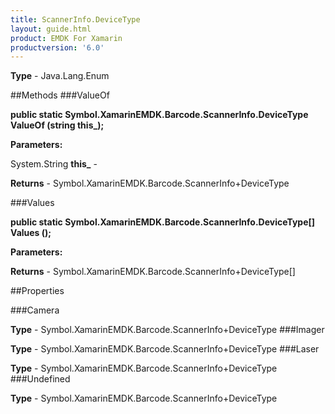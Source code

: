 ```yaml
---
title: ScannerInfo.DeviceType
layout: guide.html
product: EMDK For Xamarin 
productversion: '6.0' 
---
```


    

**Type** - Java.Lang.Enum

##Methods
###ValueOf

**public static Symbol.XamarinEMDK.Barcode.ScannerInfo.DeviceType ValueOf (string this_);**


        

**Parameters:**

System.String **this_**  - 
        

**Returns** - Symbol.XamarinEMDK.Barcode.ScannerInfo+DeviceType

###Values

**public static Symbol.XamarinEMDK.Barcode.ScannerInfo.DeviceType[] Values ();**


        

**Parameters:**

**Returns** - Symbol.XamarinEMDK.Barcode.ScannerInfo+DeviceType[]

##Properties

###Camera

        

**Type** - Symbol.XamarinEMDK.Barcode.ScannerInfo+DeviceType
###Imager

        

**Type** - Symbol.XamarinEMDK.Barcode.ScannerInfo+DeviceType
###Laser

        

**Type** - Symbol.XamarinEMDK.Barcode.ScannerInfo+DeviceType
###Undefined

        

**Type** - Symbol.XamarinEMDK.Barcode.ScannerInfo+DeviceType
